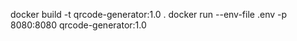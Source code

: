 docker build -t qrcode-generator:1.0 .
docker run --env-file .env -p 8080:8080 qrcode-generator:1.0
